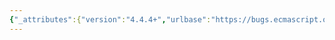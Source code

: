 ```yaml
---
{"_attributes":{"version":"4.4.4+","urlbase":"https://bugs.ecmascript.org/","maintainer":"dherman@mozilla.com"},"bug":{"bug_id":3966,"creation_ts":"2015-02-16 23:53:00 -0800","short_desc":"\"Well-Known Intrinsic Objects\" missing global names","delta_ts":"2015-02-17 10:40:24 -0800","product":"Draft for 6th Edition","component":"editorial issue","version":"Rev 33: February 12, 2015 Draft","rep_platform":"All","op_sys":"All","bug_status":"RESOLVED","resolution":"INVALID","priority":"Normal","bug_severity":"enhancement","everconfirmed":true,"reporter":{"uid":"ljharb","name":"Jordan Harband"},"assigned_to":{"uid":"allen","name":"Allen Wirfs-Brock"},"long_desc":[{"commentid":12803,"comment_count":0,"who":{"uid":"ljharb","name":"Jordan Harband"},"bug_when":"2015-02-16 23:53:49 -0800","thetext":"Promise, Symbol, DataView, and all of the Error types have empty \"global name\" cells - it seems like these should be filled in based on Set/Map/etc."},{"commentid":12819,"comment_count":1,"who":{"uid":"allen","name":"Allen Wirfs-Brock"},"bug_when":"2015-02-17 10:37:29 -0800","thetext":"Are you actually looking at the rev33 draft.  In rev33 all of those names are filled in."},{"commentid":12820,"comment_count":2,"who":{"uid":"ljharb","name":"Jordan Harband"},"bug_when":"2015-02-17 10:40:24 -0800","thetext":"Oops, you're right - I'd originally been looking at the Rev 33 draft, but had switched to the web version which apparently isn't up to date. Sorry for the noise!"}]}}
---
```

